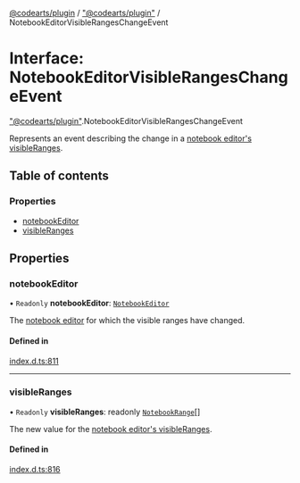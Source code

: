[@codearts/plugin](../README.md) / ["@codearts/plugin"](../modules/_codearts_plugin_.md) / NotebookEditorVisibleRangesChangeEvent

# Interface: NotebookEditorVisibleRangesChangeEvent

["@codearts/plugin"](../modules/_codearts_plugin_.md).NotebookEditorVisibleRangesChangeEvent

Represents an event describing the change in a [notebook editor's visibleRanges](codearts_plugin_.NotebookEditor.md#visibleranges).

## Table of contents

### Properties

- [notebookEditor](codearts_plugin_.NotebookEditorVisibleRangesChangeEvent.md#notebookeditor)
- [visibleRanges](codearts_plugin_.NotebookEditorVisibleRangesChangeEvent.md#visibleranges)

## Properties

### notebookEditor

• `Readonly` **notebookEditor**: [`NotebookEditor`](codearts_plugin_.NotebookEditor.md)

The [notebook editor](codearts_plugin_.NotebookEditor.md) for which the visible ranges have changed.

#### Defined in

[index.d.ts:811](https://github.com/xyz-fish/cloudide-plugin-api/blob/9927cd6/index.d.ts#L811)

___

### visibleRanges

• `Readonly` **visibleRanges**: readonly [`NotebookRange`](../classes/codearts_plugin_.NotebookRange.md)[]

The new value for the [notebook editor's visibleRanges](codearts_plugin_.NotebookEditor.md#visibleranges).

#### Defined in

[index.d.ts:816](https://github.com/xyz-fish/cloudide-plugin-api/blob/9927cd6/index.d.ts#L816)
